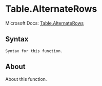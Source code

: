 ---
---

# Table.AlternateRows

Microsoft Docs: [Table.AlternateRows](https://docs.microsoft.com/en-us/powerquery-m/table-alternaterows)

## Syntax

```powerquery-m
Syntax for this function.
```

## About

About this function.

